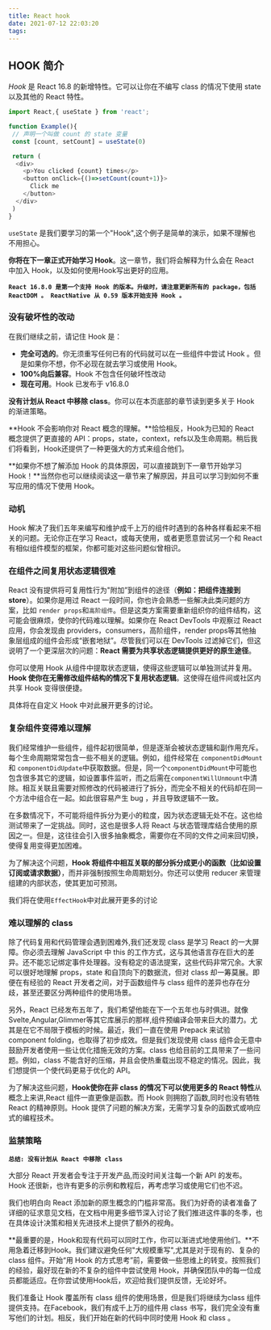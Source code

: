 ```yaml
---
title: React hook
date: 2021-07-12 22:03:20
tags:
---
```


## HOOK 简介

*Hook* 是 React 16.8 的新增特性。它可以让你在不编写 class 的情况下使用 state 以及其他的 React 特性。

```js
import React,{ useState } from 'react';

function Example(){
 // 声明一个叫做 count 的 state 变量
 const [count, setCount] = useState(0)

 return (
  <div>
    <p>You clicked {count} times</p> 
    <button onClick={()=>setCount(count+1)}>
      Click me
    </button>
  </div>
 )
}
```

`useState` 是我们要学习的第一个"Hook",这个例子是简单的演示，如果不理解也不用担心。

**你将在下一章正式开始学习 Hook**。这一章节，我们将会解释为什么会在 React 中加入 Hook，以及如何使用Hook写出更好的应用。

**`React 16.8.0 是第一个支持 Hook 的版本。升级时，请注意更新所有的 package，包括 ReactDOM 。 ReactNative 从 0.59 版本开始支持 Hook 。`**

### 没有破坏性的改动

在我们继续之前，请记住 Hook 是：

- **完全可选的**。你无须重写任何已有的代码就可以在一些组件中尝试 Hook 。但是如果你不想，你不必现在就去学习或使用 Hook。
- **100%向后兼容**。Hook 不包含任何破坏性改动
- **现在可用**。Hook 已发布于 v16.8.0

**没有计划从 React 中移除 class**。你可以在本页底部的章节读到更多关于 Hook 的渐进策略。

**Hook 不会影响你对 React 概念的理解。**恰恰相反，Hook为已知的 React 概念提供了更直接的 API：props，state，context，refs以及生命周期。稍后我们将看到，Hook还提供了一种更强大的方式来组合他们。

**如果你不想了解添加 Hook 的具体原因，可以直接跳到下一章节开始学习 Hook！**当然你也可以继续阅读这一章节来了解原因，并且可以学习到如何不重写应用的情况下使用 Hook。

### 动机

Hook 解决了我们五年来编写和维护成千上万的组件时遇到的各种各样看起来不相关的问题。无论你正在学习 React，或每天使用，或者更愿意尝试另一个和 React 有相似组件模型的框架，你都可能对这些问题似曾相识。

### 在组件之间复用状态逻辑很难

React 没有提供将可复用性行为"附加”到组件的途径（**例如：把组件连接到 store**）。如果你是用过 React 一段时间，你也许会熟悉一些解决此类问题的方案，比如 `render props`和`高阶组件`。但是这类方案需要重新组织你的组件结构，这可能会很麻烦，使你的代码难以理解。如果你在 React DevTools 中观察过 React 应用，你会发现由 providers，consumers，高阶组件，render props等其他抽象层组成的组件会形成“嵌套地狱”。尽管我们可以在 DevTools 过滤掉它们，但这说明了一个更深层次的问题：**React 需要为共享状态逻辑提供更好的原生途径**。

你可以使用 Hook 从组件中提取状态逻辑，使得这些逻辑可以单独测试并复用。**Hook 使你在无需修改组件结构的情况下复用状态逻辑**。这使得在组件间或社区内共享 Hook 变得很便捷。

具体将在自定义 Hook 中对此展开更多的讨论。

### 复杂组件变得难以理解

我们经常维护一些组件，组件起初很简单，但是逐渐会被状态逻辑和副作用充斥。每个生命周期常常包含一些不相关的逻辑。例如，组件经常在 `componentDidMount` 和 `componentDidUpdate`中获取数据。但是，同一个`componentDidMount`中可能也包含很多其它的逻辑，如设置事件监听，而之后需在`componentWillUnmount`中清除。相互关联且需要对照修改的代码被进行了拆分，而完全不相关的代码却在同一个方法中组合在一起。如此很容易产生 bug ，并且导致逻辑不一致。

在多数情况下，不可能将组件拆分为更小的粒度，因为状态逻辑无处不在。这也给测试带来了一定挑战。同时，这也是很多人将 React 与状态管理库结合使用的原因之一。但是，这往往会引入很多抽象概念，需要你在不同的文件之间来回切换，使得复用变得更加困难。

为了解决这个问题，**Hook 将组件中相互关联的部分拆分成更小的函数（比如设置订阅或请求数据）**，而并非强制按照生命周期划分。你还可以使用 reducer 来管理组建的内部状态，使其更加可预测。

我们将在使用`EffectHook`中对此展开更多的讨论

### 难以理解的 class

除了代码复用和代码管理会遇到困难外,我们还发现 class 是学习 React 的一大屏障。你必须去理解 JavaScript 中 this 的工作方式，这与其他语言存在巨大的差异。还不能忘记绑定事件处理器。没有稳定的语法提案，这些代码非常冗余。大家可以很好地理解 props，state 和自顶向下的数据流，但对 class 却一筹莫展。即便在有经验的 React 开发者之间，对于函数组件与 class 组件的差异也存在分歧，甚至还要区分两种组件的使用场景。

另外，React 已经发布五年了，我们希望他能在下一个五年也与时俱进。就像 Svelte,Angular,Glimmer等其它库展示的那样,组件预编译会带来巨大的潜力。尤其是在它不局限于模板的时候。最近，我们一直在使用 Prepack 来试验 component folding，也取得了初步成效。但是我们发现使用 class 组件会无意中鼓励开发者使用一些让优化措施无效的方案。class 也给目前的工具带来了一些问题。例如，class 不能含好的压缩，并且会使热重载出现不稳定的情况。因此，我们想提供一个使代码更易于优化的 API。

为了解决这些问题，**Hook使你在非 class 的情况下可以使用更多的 React 特性**从概念上来讲,React 组件一直更像是函数。而 Hook 则拥抱了函数,同时也没有牺牲 React 的精神原则。Hook 提供了问题的解决方案，无需学习复杂的函数式或响应式的编程技术。

### 监禁策略

**`总结: 没有计划从 React 中移除 class`**

大部分 React 开发者会专注于开发产品,而没时间关注每一个新 API 的发布。Hook 还很新，也许有更多的示例和教程后，再考虑学习或使用它们也不迟。

我们也明白向 React 添加新的原生概念的门槛非常高。我们为好奇的读者准备了详细的征求意见文档，在文档中用更多细节深入讨论了我们推进这件事的冬季，也在具体设计决策和相关先进技术上提供了额外的视角。

**最重要的是，Hook和现有代码可以同时工作，你可以渐进式地使用他们。**不用急着迁移到Hook。我们建议避免任何"大规模重写",尤其是对于现有的、复杂的 class 组件。开始“用 Hook 的方式思考”前，需要做一些思维上的转变。按照我们的经验，最好现在新的不复杂的组件中尝试使用 Hook，并确保团队中的每一位成员都能适应。在你尝试使用Hook后，欢迎给我们提供反馈，无论好坏。

我们准备让 Hook 覆盖所有 class 组件的使用场景，但是我们将继续为class 组件提供支持。在Facebook，我们有成千上万的组件用 class 书写，我们完全没有重写他们的计划。相反，我们开始在新的代码中同时使用 Hook 和 class 。
